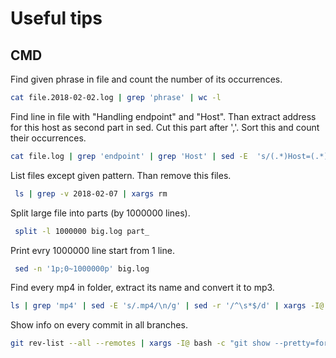 # Useful tips

## CMD
Find given phrase in file and count the number of its occurrences.

```bash
cat file.2018-02-02.log | grep 'phrase' | wc -l
```

Find line in file with "Handling endpoint" and "Host". Than extract address for this host as second part in sed. Cut this part after ','. Sort this and count their occurrences.
```bash
cat file.log | grep 'endpoint' | grep 'Host' | sed -E  's/(.*)Host=(.*)/\2/' | cut -d',' -f1 | sort | uniq -c
```

List files except given pattern. Than remove this files. 
```bash
 ls | grep -v 2018-02-07 | xargs rm
```

Split large file into parts (by 1000000 lines). 
```bash
 split -l 1000000 big.log part_
```

Print evry 1000000 line start from 1 line. 
```bash
 sed -n '1p;0~1000000p' big.log 
```

Find every mp4 in folder, extract its name and convert it to mp3. 
```bash
ls | grep 'mp4' | sed -E 's/.mp4/\n/g' | sed -r '/^\s*$/d' | xargs -I@ bash -c "ffmpeg -i '@.mp4' -vn -acodec libmp3lame -ac 2 -ab 160k -ar 48000 '@.mp3'"
```

Show info on every commit in all branches. 
```bash
git rev-list --all --remotes | xargs -I@ bash -c "git show --pretty=format:'#%h %ae (%cD) %s'  --name-only @"
```
